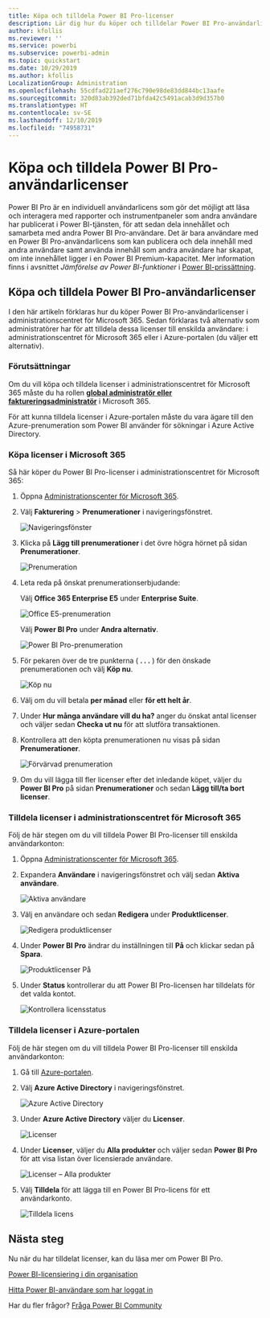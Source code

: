 ```yaml
---
title: Köpa och tilldela Power BI Pro-licenser
description: Lär dig hur du köper och tilldelar Power BI Pro-användarlicenser så att användarna kan komma åt innehåll och samarbeta med kollegor i Power BI-tjänsten.
author: kfollis
ms.reviewer: ''
ms.service: powerbi
ms.subservice: powerbi-admin
ms.topic: quickstart
ms.date: 10/29/2019
ms.author: kfollis
LocalizationGroup: Administration
ms.openlocfilehash: 55cdfad221aef276c790e98de83dd844bc13aafe
ms.sourcegitcommit: 320d83ab392ded71bfda42c5491acab3d9d357b0
ms.translationtype: HT
ms.contentlocale: sv-SE
ms.lasthandoff: 12/10/2019
ms.locfileid: "74958731"
---
```

# <a name="purchase-and-assign-power-bi-pro-user-licenses"></a>Köpa och tilldela Power BI Pro-användarlicenser

Power BI Pro är en individuell användarlicens som gör det möjligt att läsa och interagera med rapporter och instrumentpaneler som andra användare har publicerat i Power BI-tjänsten, för att sedan dela innehållet och samarbeta med andra Power BI Pro-användare. Det är bara användare med en Power BI Pro-användarlicens som kan publicera och dela innehåll med andra användare samt använda innehåll som andra användare har skapat, om inte innehållet ligger i en Power BI Premium-kapacitet. Mer information finns i avsnittet _Jämförelse av Power BI-funktioner_ i [Power BI-prissättning](https://powerbi.microsoft.com/pricing/).

## <a name="purchase-and-assign-power-bi-pro-user-licenses"></a>Köpa och tilldela Power BI Pro-användarlicenser

I den här artikeln förklaras hur du köper Power BI Pro-användarlicenser i administrationscentret för Microsoft 365. Sedan förklaras två alternativ som administratörer har för att tilldela dessa licenser till enskilda användare: i administrationscentret för Microsoft 365 eller i Azure-portalen (du väljer ett alternativ).

### <a name="prerequisites"></a>Förutsättningar

Om du vill köpa och tilldela licenser i administrationscentret för Microsoft 365 måste du ha rollen **[global administratör eller faktureringsadministratör](https://support.office.com/article/about-office-365-admin-roles-da585eea-f576-4f55-a1e0-87090b6aaa9d)** i Microsoft 365.

För att kunna tilldela licenser i Azure-portalen måste du vara ägare till den Azure-prenumeration som Power BI använder för sökningar i Azure Active Directory.

### <a name="purchase-licenses-in-microsoft-365"></a>Köpa licenser i Microsoft 365

Så här köper du Power BI Pro-licenser i administrationscentret för Microsoft 365:

1. Öppna [Administrationscenter för Microsoft 365](https://portal.office.com/adminportal/home#/homepage).

2. Välj **Fakturering** > **Prenumerationer** i navigeringsfönstret.

    ![Navigeringsfönster](media/service-admin-purchasing-power-bi-pro/service-purchasing-power-bi-pro-01.png)

3. Klicka på **Lägg till prenumerationer** i det övre högra hörnet på sidan **Prenumerationer**.

    ![Prenumeration](media/service-admin-purchasing-power-bi-pro/service-purchasing-power-bi-pro-02.png)

4. Leta reda på önskat prenumerationserbjudande:

    Välj **Office 365 Enterprise E5** under **Enterprise Suite**.

    ![Office E5-prenumeration](media/service-admin-purchasing-power-bi-pro/service-purchasing-power-bi-pro-03.png)

    Välj **Power BI Pro** under **Andra alternativ**.

    ![Power BI Pro-prenumeration](media/service-admin-purchasing-power-bi-pro/service-purchasing-power-bi-pro-04.png)

5. För pekaren över de tre punkterna ( **. . .** ) för den önskade prenumerationen och välj **Köp nu**.

    ![Köp nu](media/service-admin-purchasing-power-bi-pro/service-purchasing-power-bi-pro-05.png)

6. Välj om du vill betala **per månad** eller **för ett helt år**.

7. Under **Hur många användare vill du ha?** anger du önskat antal licenser och väljer sedan **Checka ut nu** för att slutföra transaktionen.

8. Kontrollera att den köpta prenumerationen nu visas på sidan **Prenumerationer**.

   ![Förvärvad prenumeration](media/service-admin-purchasing-power-bi-pro/service-purchasing-power-bi-pro-06.png)

9. Om du vill lägga till fler licenser efter det inledande köpet, väljer du **Power BI Pro** på sidan **Prenumerationer** och sedan **Lägg till/ta bort licenser**.

### <a name="assign-licenses-in-the-microsoft-365-admin-center"></a>Tilldela licenser i administrationscentret för Microsoft 365

Följ de här stegen om du vill tilldela Power BI Pro-licenser till enskilda användarkonton:

1. Öppna [Administrationscenter för Microsoft 365](https://portal.office.com/adminportal/home#/homepage).

2. Expandera **Användare** i navigeringsfönstret och välj sedan **Aktiva användare**.

    ![Aktiva användare](media/service-admin-purchasing-power-bi-pro/service-assigning-power-bi-pro-licenses-05.png)

3. Välj en användare och sedan **Redigera** under **Produktlicenser**.

    ![Redigera produktlicenser](media/service-admin-purchasing-power-bi-pro/service-assigning-power-bi-pro-licenses-06.png)

4. Under **Power BI Pro** ändrar du inställningen till **På** och klickar sedan på **Spara**.

    ![Produktlicenser På](media/service-admin-purchasing-power-bi-pro/service-assigning-power-bi-pro-licenses-07.png)

5. Under **Status** kontrollerar du att Power BI Pro-licensen har tilldelats för det valda kontot.

    ![Kontrollera licensstatus](media/service-admin-purchasing-power-bi-pro/service-assigning-power-bi-pro-licenses-08.png)

### <a name="assign-licenses-in-the-azure-portal"></a>Tilldela licenser i Azure-portalen

Följ de här stegen om du vill tilldela Power BI Pro-licenser till enskilda användarkonton:

1. Gå till [Azure-portalen](https://ms.portal.azure.com/#@microsoft.onmicrosoft.com/dashboard/private/39bc3cf7-31a4-43f6-954c-f2d69ca2f0).

2. Välj **Azure Active Directory** i navigeringsfönstret.

    ![Azure Active Directory](media/service-admin-purchasing-power-bi-pro/service-assigning-power-bi-pro-licenses-01.png)

3. Under **Azure Active Directory** väljer du **Licenser**.

    ![Licenser](media/service-admin-purchasing-power-bi-pro/service-assigning-power-bi-pro-licenses-02.png)

4. Under **Licenser**, väljer du **Alla produkter** och väljer sedan **Power BI Pro** för att visa listan över licensierade användare.

    ![Licenser – Alla produkter](media/service-admin-purchasing-power-bi-pro/service-assigning-power-bi-pro-licenses-03.png)

5. Välj **Tilldela** för att lägga till en Power BI Pro-licens för ett användarkonto.

    ![Tilldela licens](media/service-admin-purchasing-power-bi-pro/service-assigning-power-bi-pro-licenses-04.png)

## <a name="next-steps"></a>Nästa steg

Nu när du har tilldelat licenser, kan du läsa mer om Power BI Pro.

[Power BI-licensiering i din organisation](service-admin-licensing-organization.md)

[Hitta Power BI-användare som har loggat in](service-admin-access-usage.md)

Har du fler frågor? [Fråga Power BI Community](https://community.powerbi.com/)
